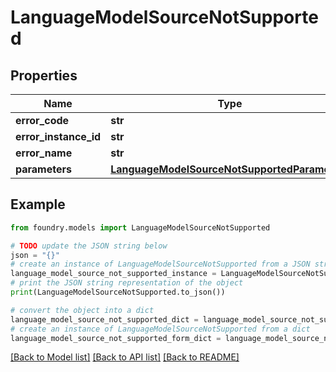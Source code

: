 # LanguageModelSourceNotSupported

## Properties

Name | Type | Description | Notes
------------ | ------------- | ------------- | -------------
**error_code** | **str** |  |
**error_instance_id** | **str** |  | \[optional\]
**error_name** | **str** |  |
**parameters** | [**LanguageModelSourceNotSupportedParameters**](LanguageModelSourceNotSupportedParameters.md) |  |

## Example

```python
from foundry.models import LanguageModelSourceNotSupported

# TODO update the JSON string below
json = "{}"
# create an instance of LanguageModelSourceNotSupported from a JSON string
language_model_source_not_supported_instance = LanguageModelSourceNotSupported.from_json(json)
# print the JSON string representation of the object
print(LanguageModelSourceNotSupported.to_json())

# convert the object into a dict
language_model_source_not_supported_dict = language_model_source_not_supported_instance.to_dict()
# create an instance of LanguageModelSourceNotSupported from a dict
language_model_source_not_supported_form_dict = language_model_source_not_supported.from_dict(language_model_source_not_supported_dict)
```

[\[Back to Model list\]](../README.md#documentation-for-models) [\[Back to API list\]](../README.md#documentation-for-api-endpoints) [\[Back to README\]](../README.md)
